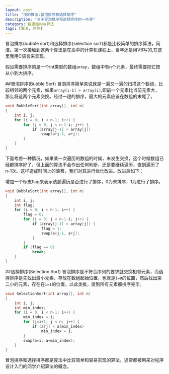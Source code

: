 ```yaml
---
layout: post
title: "浅酌算法:冒泡排序和选择排序"
description: "关于冒泡排序和选择排序的一些事"
category: 数据结构与算法
tags: [算法, 排序]
---
```


冒泡排序(bubble sort)和选择排序(selection sort)都是比较简单的排序算法，简洁。第一次接触到这两个算法是在高中的计算机课程上，当年还是用VB写的,在这里我用C语言来实现。

假设需要排序的是一个int类型的数组array，数组中有n个元素，最终需要把它按从小到大排序。

##冒泡排序(Bubble Sort)
冒泡排序简单来说就是一遍又一遍的扫描这个数组，比较相邻的两个元素，如果`array[i-1] > array[i]`,即前一个元素比当前元素大，那么将这两个元素交换。经过一趟的排序，最大的元素应该在数组的末尾了。

```c
void BubbleSort(int array[], int n)
{
    int i, j;
    for (i = 0; i < n-1; i++) {
        for (j = 0; j < n-1-i; j++) {
            if (array[j-1] > array[j])
                swap(a+j-1, a+j);
        }
    }
}
```

下面考虑一种情况，如果某一次遍历的数组的时候，未发生交换，这个时候数组已经都排序好了，但上面的算法不会作出任何判断，还是要继续遍历，直到遍历了n-1次。这样造成时间上的浪费，我们对其进行优化改进。改进后如下：

增加一个标志flag来表示该趟遍历是否进行了排序，0为未排序，1为进行了排序。

```c
void BubbleSort(int array[], int n)
{
    int i, j;
    int flag;
    for (i = 0; i < n-1; i++) {
        flag = 0;
        for (j = 0; j < n-1-i; j++) {
            if (array[j-1] > array[j]) {
                flag = 1;
                swap(a+j-1, a+j);
            }
        }
        if (flag == 0)
            break;
    }
}
```

##选择排序(Selection Sort)
冒泡排序是不符合序列的要求就交换相邻元素，而选择排序是先找出最小元素，存放在数组起始位置，也就是`i=0`的位置，然后找出第二小的元素，存在在`i=1`的位置。以此类推，直到所有元素都排序完毕。

```c
void SelectionSort(int array[], int n)
{
    int i, j;
    int min_index;
    for (i = 0; i < n-1; i++) {
        min_index = i;
        for (j=i+1; j < n; j++) {
            if (a[j] < a[min_index)
                min_index = j;
        }
        swap(a+i, a+min_index);
    }
}
```

冒泡排序和选择排序都是算法中比较简单和容易实现的算法。通常都被用来对程序设计入门的同学介绍算法的概念。
